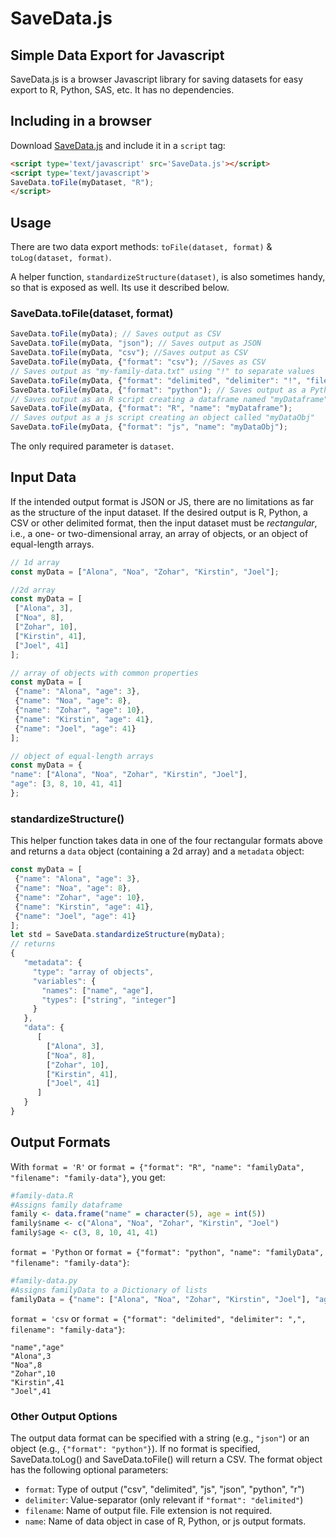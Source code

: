 # SaveData.js

## Simple Data Export for Javascript

SaveData.js is a browser Javascript library for saving datasets for easy export to R, Python, SAS, etc. It has no dependencies.

## Including in a browser

Download [SaveData.js](https://github.com/MatthewYurdin/SaveData/edit/master/SaveData.js) and include it in a `script` tag:

```html
<script type='text/javascript' src='SaveData.js'></script>
<script type='text/javascript'>
SaveData.toFile(myDataset, "R");
</script>
```

## Usage

There are two data export methods: `toFile(dataset, format)` & `toLog(dataset, format)`.

A helper function, `standardizeStructure(dataset)`, is also sometimes handy, so that is exposed as well. Its use it described below.

### SaveData.toFile(dataset, format)
```js
SaveData.toFile(myData); // Saves output as CSV
SaveData.toFile(myData, "json"); // Saves output as JSON
SaveData.toFile(myData, "csv"); //Saves output as CSV
SaveData.toFile(myData, {"format": "csv"); //Saves as CSV
// Saves output as "my-family-data.txt" using "!" to separate values
SaveData.toFile(myData, {"format": "delimited", "delimiter": "!", "filename": "my-family-data");
SaveData.toFile(myData, {"format": "python"); // Saves output as a Python script
// Saves output as an R script creating a dataframe named "myDataframe"
SaveData.toFile(myData, {"format": "R", "name": "myDataframe");
// Saves output as a js script creating an object called "myDataObj"
SaveData.toFile(myData, {"format": "js", "name": "myDataObj");
```

The only required parameter is `dataset`.

## Input Data

If the intended output format is JSON or JS, there are no limitations as far as the structure of the input dataset. If the desired output is R, Python, a CSV or other delimited format, then the input dataset must be _rectangular_, i.e., a one- or two-dimensional array, an array of objects, or an object of equal-length arrays.

```js
// 1d array
const myData = ["Alona", "Noa", "Zohar", "Kirstin", "Joel"];

//2d array
const myData = [
 ["Alona", 3],
 ["Noa", 8],
 ["Zohar", 10],
 ["Kirstin", 41],
 ["Joel", 41]
];

// array of objects with common properties
const myData = [
 {"name": "Alona", "age": 3},
 {"name": "Noa", "age": 8},
 {"name": "Zohar", "age": 10},
 {"name": "Kirstin", "age": 41},
 {"name": "Joel", "age": 41}
];

// object of equal-length arrays
const myData = {
"name": ["Alona", "Noa", "Zohar", "Kirstin", "Joel"],
"age": [3, 8, 10, 41, 41]
};
```

### standardizeStructure()

This helper function takes data in one of the four rectangular formats above and returns a `data` object (containing a 2d array) and a `metadata` object:

```js
const myData = [
 {"name": "Alona", "age": 3},
 {"name": "Noa", "age": 8},
 {"name": "Zohar", "age": 10},
 {"name": "Kirstin", "age": 41},
 {"name": "Joel", "age": 41}
];
let std = SaveData.standardizeStructure(myData);
// returns
{
   "metadata": {
     "type": "array of objects", 
     "variables": {
       "names": ["name", "age"],
       "types": ["string", "integer"]
     }
   },
   "data": {
      [
        ["Alona", 3],
        ["Noa", 8],
        ["Zohar", 10],
        ["Kirstin", 41],
        ["Joel", 41]
      ]
   }
}
```

## Output Formats

With `format = 'R'` or `format = {"format": "R", "name": "familyData", "filename": "family-data"}`, you get:

```r
#family-data.R
#Assigns family dataframe
family <- data.frame("name" = character(5), age = int(5))
family$name <- c("Alona", "Noa", "Zohar", "Kirstin", "Joel")
family$age <- c(3, 8, 10, 41, 41)
```

`format = 'Python` or `format = {"format": "python", "name": "familyData", "filename": "family-data"}`:
```python
#family-data.py
#Assigns familyData to a Dictionary of lists
familyData = {"name": ["Alona", "Noa", "Zohar", "Kirstin", "Joel"], "age": [3, 8, 10, 41, 41]}
```

`format = 'csv` or `format = {"format": "delimited", "delimiter": ",", filename": "family-data"}`:
```
"name","age"
"Alona",3
"Noa",8
"Zohar",10
"Kirstin",41
"Joel",41
```

### Other Output Options

The output data format can be specified with a string (e.g., `"json"`) or an object (e.g., `{"format": "python"}`). If no format is specified, SaveData.toLog() and SaveData.toFile() will return a CSV. The format object has the following optional parameters:

 - `format`: Type of output ("csv", "delimited", "js", "json", "python", "r")
 - `delimiter`: Value-separator (only relevant if `"format": "delimited"`)
 - `filename`: Name of output file. File extension is not required.
 - `name`: Name of data object in case of R, Python, or js output formats.
